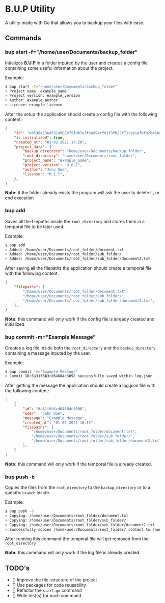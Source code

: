 # B.U.P Utility

A utility made with Go that allows you to backup your files with ease.

## Commands

### **bup start -f="/home/user/Documents/backup_folder"**

Intializes **B.U.P** in a folder inputed by the user and creates a config file
containing some useful information about the project.

Example:

```bash
$ bup start -f="/home/user/Documents/backup_folder"
> Project name: example_name
> Project version: example_version
> Author: example_author
> License: example_license
```

After the setup the application should create a config file with the following content:

```json
{
    "id": "ab530a13e45914982b79f9b7e3fba994cfd1f3fb22f71cea1afbf02b460c6d1d",
    "is_initialized": true,
    "created_at": "01-02-2021 17:20",
    "project_data": {
        "backup_directory": "home/user/Documents/backup_folder",
        "root_directory": "home/user/Documents/root_folder",
        "project_name": "example_name",
        "project_version": "0.0.1",
        "author": "John Doe",
        "license": "M.I.T",
    },
}
```

**Note:** if the folder already exists the program will ask the user to delete it, or end execution

### **bup add**

Saves all the filepaths inside the `root_directory` and stores them in a temporal file to be later used.

Example:

```bash
$ bup add
> Added: /home/user/Documents/root_folder/document.txt
> Added: /home/user/Documents/root_folder/sub_folder/
> Added: /home/user/Documents/root_folder/sub_folder/document2.txt
```

After saving all the filepaths the application should create a temporal file with the following content:

```json
{
    "filepaths": [
        "/home/user/Documents/root_folder/document.txt",
        "/home/user/Documents/root_folder/sub_folder/",
        "/home/user/Documents/root_folder/sub_folder/document2.txt",
    ],
}

```

**Note:** this command will only work if the config file is already created and initialized.

### **bup commit -m="Example Message"**

Creates a log file inside both the `root_directory` and the `backup_directory` containing a message inputed by the user.

Example:

```bash
$ bup commit -m="Example Message"
> Commit ID:6a31f6b3cd64604c3098 successfully saved within log.json
```

After getting the message the application should create a log.json file with the following content:

```json
[
    {
        "id": "6a31f6b3cd64604c3098",
        "user": "John Doe",
        "message": "Example Message",
        "created_at": "01-02-2021 18:15",
        "filepaths": [
            "/home/user/Documents/root_folder/document.txt",
            "/home/user/Documents/root_folder/sub_folder/",
            "/home/user/Documents/root_folder/sub_folder/document2.txt",
        ],
    }
]
```

**Note:** this command will only work if the temporal file is already created.

### **bup push -b**

Copies the files from the `root_directory` to the `backup_directory` or to a specific `branch` inside.

Example:

```bash
$ bup push -b
> Copying: /home/user/Documents/root_folder/document.txt
> Copying: /home/user/Documents/root_folder/sub_folder/
> Copying: /home/user/Documents/root_folder/sub_folder/document2.txt
> Successfully copied /home/user/Documents/root_folder/ content to /home/user/Documents/backup_folder/
```

After running this command the temporal file will get removed from the `root_directory`

**Note:** this command will only work if the log file is already created.

## TODO's

- [] Improve the file-structure of the project
- [] Use packages for code reusability
- [] Refactor the `start.go` command
- [] Write test(s) for each command